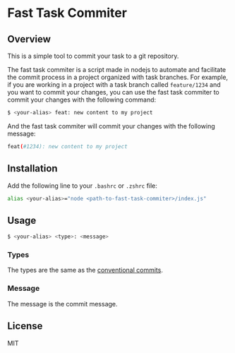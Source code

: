 # Fast Task Commiter

## Overview

This is a simple tool to commit your task to a git repository.

The fast task commiter is a script made in nodejs to automate and facilitate the commit process in a project organized with task branches. For example, if you are working in a project with a task branch called `feature/1234` and you want to commit your changes, you can use the fast task commiter to commit your changes with the following command:

```bash
$ <your-alias> feat: new content to my project
```

And the fast task commiter will commit your changes with the following message:

```bash
feat(#1234): new content to my project
```

## Installation

Add the following line to your `.bashrc` or `.zshrc` file:

```bash
alias <your-alias>="node <path-to-fast-task-commiter>/index.js"
```

## Usage

```bash
$ <your-alias> <type>: <message>
```

### Types

The types are the same as the [conventional commits](https://www.conventionalcommits.org/en/v1.0.0/).

### Message

The message is the commit message.

## License

MIT
